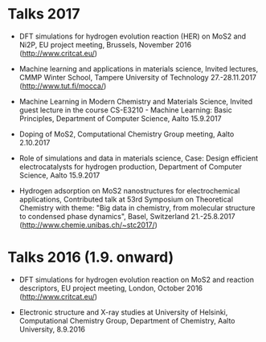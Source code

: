 # Talks 2017

* DFT simulations for hydrogen evolution reaction (HER) on MoS2 and Ni2P, EU project meeting, Brussels, November 2016 (http://www.critcat.eu/)

* Machine learning and applications in materials science, Invited lectures, CMMP Winter School, Tampere University of Technology 27.-28.11.2017 (http://www.tut.fi/mocca/)

* Machine Learning in Modern Chemistry and Materials Science, Invited guest lecture in the course CS-E3210 - Machine Learning: Basic Principles, Department of Computer Science, Aalto 15.9.2017

* Doping of MoS2, Computational Chemistry Group meeting, Aalto 2.10.2017 

* Role of simulations and data in materials science, Case: Design efficient electrocatalysts for hydrogen production, Department of Computer Science, Aalto 15.9.2017

* Hydrogen adsorption on MoS2 nanostructures for electrochemical applications, Contributed talk at 53rd Symposium on Theoretical Chemistry with theme: "Big data in chemistry, from molecular structure to condensed phase dynamics", Basel, Switzerland 21.-25.8.2017 (http://www.chemie.unibas.ch/~stc2017/)

# Talks 2016 (1.9. onward)

* DFT simulations for hydrogen evolution reaction on MoS2 and reaction descriptors, EU project meeting, London, October 2016 (http://www.critcat.eu/)

* Electronic structure and X-ray studies at University of Helsinki, Computational Chemistry Group, Department of Chemistry, Aalto University, 8.9.2016
